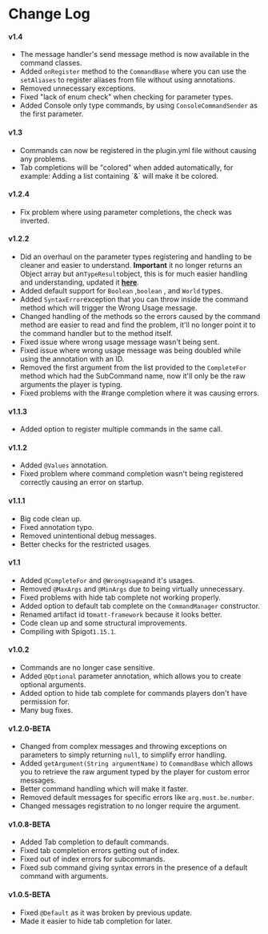 # Change Log

#### **v1.4**

* The message handler's send message method is now available in the command classes.
* Added `onRegister` method to the `CommandBase` where you can use the `setAliases` to register aliases from file without using annotations.
* Removed unnecessary exceptions.
* Fixed "lack of enum check" when checking for parameter types.
* Added Console only type commands, by using `ConsoleCommandSender` as the first parameter.

#### **v1.3**

* Commands can now be registered in the plugin.yml file without causing any problems.
* Tab completions will be "colored" when added automatically, for example: Adding a list containing \`&\` will make it be colored.

#### **v1.2.4**

* Fix problem where using parameter completions, the check was inverted.

#### **v1.2.2**

* Did an overhaul on the parameter types registering and handling to be cleaner and easier to understand. **Important** it no longer returns an Object array but an`TypeResult`object, this is for much easier handling and understanding, updated it [**here**](https://mf.mattstudios.me/parameter-types#registering-parameter).
* Added default support for `Boolean` ,`boolean` , and `World` types.
* Added `SyntaxError`exception that you can throw inside the command method which will trigger the Wrong Usage message.
* Changed handling of the methods so the errors caused by the command method are easier to read and find the problem, it'll no longer point it to the command handler but to the method itself.
* Fixed issue where wrong usage message wasn't being sent.
* Fixed issue where wrong usage message was being doubled while using the annotation with an ID.
* Removed the first argument from the list provided to the `CompleteFor` method which had the SubCommand name, now it'll only be the raw arguments the player is typing.
* Fixed problems with the \#range completion where it was causing errors.

#### **v1.1.3**

* Added option to register multiple commands in the same call.

#### **v1.1.2**

* Added `@Values` annotation.
* Fixed problem where command completion wasn't being registered correctly causing an error on startup.

#### **v1.1.1**

* Big code clean up.
* Fixed annotation typo.
* Removed unintentional debug messages.
* Better checks for the restricted usages.

#### **v1.1**

* Added `@CompleteFor` and `@WrongUsage`and it's usages.
* Removed `@MaxArgs` and `@MinArgs` due to being virtually unnecessary.
* Fixed problems with hide tab complete not working properly.
* Added option to default tab complete on the `CommandManager` constructor.
* Renamed artifact id to`matt-framework` because it looks better.
* Code clean up and some structural improvements.
* Compiling with Spigot`1.15.1`.

#### **v1.0.2**

* Commands are no longer case sensitive.
* Added `@Optional` parameter annotation, which allows you to create optional arguments.
* Added option to hide tab complete for commands players don't have permission for.
* Many bug fixes.

#### **v1.2.0-BETA**

* Changed from complex messages and throwing exceptions on parameters to simply returning `null`, to simplify error handling.
* Added `getArgument(String argumentName)` to `CommandBase` which allows you to retrieve the raw argument typed by the player for custom error messages.
* Better command handling which will make it faster.
* Removed default messages for specific errors like `arg.must.be.number`.
* Changed messages registration to no longer require the argument.

#### **v1.0.8-BETA**

* Added Tab completion to default commands.
* Fixed tab completion errors getting out of index.
* Fixed out of index errors for subcommands.
* Fixed sub command giving syntax errors in the presence of a default command with arguments.

#### **v1.0.5-BETA**

* Fixed `@Default` as it was broken by previous update.
* Made it easier to hide tab completion for later.

